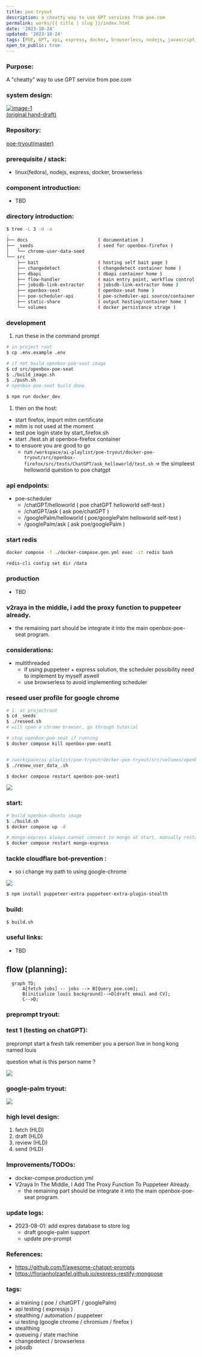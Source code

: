 ```yaml
---
title: poe-tryout
description: a cheatty way to use GPT services from poe.com
permalink: works/{{ title | slug }}/index.html
date: '2023-10-24'
updated: '2023-10-24'
tags: [POE, GPT, api, express, docker, browserless, nodejs, javascript, expressjs]
open_to_public: true
---
```


### Purpose:

A "cheatty" way to use GPT service from poe.com

### system design:

<a  href="./block_diagram.svg" data-lightbox="example-1">
  <img  src="./block_diagram.svg" alt="image-1" />
</a>

<div class="image-explain text-align-center" >
  <a 
    href="./hand_draft.jpg" 
    data-lightbox="example-1">
    (original hand-draft)
  </a>
</div>

### Repository:

<a href="https://github.com/louiscklaw/ai-playlist/tree/master/poe-tryout" rel="noopener noreferrer" target="_blank">
  poe-tryout(master)
</a>

### prerequisite / stack:

- linux(fedora), nodejs, express, docker, browserless

### component introduction:

- TBD

### directory introduction:

```bash
$ tree -L 3 -d -a
.
├── docs                          ( documentation )
├── _seeds                        ( seed for openbox-firefox )
│   └── chrome-user-data-seed
└── src
    ├── bait                      ( hosting self bait page )
    ├── changedetect              ( changedetect container home )
    ├── dbapi                     ( dbapi container home )
    ├── flow-handler              ( main entry point, workflow control )
    ├── jobsdb-link-extractor     ( jobsdb-link-extractor home )
    ├── openbox-seat              ( openbox-seat home )
    ├── poe-scheduler-api         ( poe-scheduler-api source/container home )
    ├── static-share              ( output hosting/container home )
    └── volumes                   ( docker persistance strage )
```

### development

1. run these in the command prompt

```bash
# in project root
$ cp .env.example .env

# if not build openbox-poe-seat image
$ cd src/openbox-poe-seat
$ ./build_image.sh
$ ./push.sh
# openbox-poe-seat build done

$ npm run docker_dev
```

1. then on the host:

- start firefox, import mitm certificate
- mitm is not used at the moment
- test poe login state by start_firefox.sh
- start ./test.sh at openbox-firefox container
- to ensuore you are good to go
  - run `/workspace/ai-playlist/poe-tryout/docker-poe-tryout/src/openbox-firefox/src/tests/ChatGPT/ask_helloworld/test.sh` -> the simpleest helloworld question to poe chatgpt

### api endpoints:

- poe-scheduler
  - /chatGPT/helloworld ( poe chatGPT helloworld self-test )
  - /chatGPT/ask ( ask poe/chatGPT )
  - /googlePalm/helloworld ( poe/googlePalm helloworld self-test )
  - /googlePalm/ask ( ask poe/googlePalm )

### start redis

```bash
docker compose -f ./docker-compose.gen.yml exec -it redis bash

redis-cli config set dir /data
```

### production

- TBD

### v2raya in the middle, i add the proxy function to puppeteer already.

- the remaining part should be integrate it into the main openbox-poe-seat program.

### considerations:

- multithreaded
  - if using puppeteer + express solution, the scheduler possibility need to implement by myself aswell
  - use browserless to avoid implementing scheduler

### reseed user profile for google chrome

```bash
# 1. at projectroot
$ cd _seeds
$ ./reseed.sh
# will open a chrome browser, go through tutorial

# stop openbox-poe-seat if running
$ docker compose kill openbox-poe-seat1


# /workspace/ai-playlist/poe-tryout/docker-poe-tryout/src/volumes/openbox-poe-seat1
$ ./renew_user_data_.sh

$ docker compose restart openbox-poe-seat1

```

![](/images/works/poe-tryout/process-flow/graph.png)

### start:

```bash
# build openbox-ubuntu image
$ ./build.sh
$ docker compose up -d

# mongo-express always cannot connect to mongo at start, manually restart
$ docker compose restart mongo-express
```

### tackle cloudflare bot-prevention :

- so i change my path to using google-chrome

![](/images/works/poe-tryout/tackle_cloudflare.png)

```bash
$ npm install puppeteer-extra puppeteer-extra-plugin-stealth
```

### build:

```bash
$ build.sh
```

### useful links:

- TBD

## flow (planning):

```mermaid
  graph TD;
      A[fetch jobs] -- jobs --> B[Query poe.com];
      B[initialize louis background]-->D[draft email and CV];
      C-->D;
```

### preprompt tryout:

### test 1 (testing on chatGPT):

preprompt
start a fresh talk
remember you a person live in hong kong named louis

question
what is this person name ?

![](/images/works/poe-tryout/test_preprompt.gif)

### google-palm tryout:

![](/images/works/poe-tryout/google-palm.gif)

### high level design:

1. fetch (HLD)
1. draft (HLD)
1. review (HLD)
1. send (HLD)

### Improvements/TODOs:

- docker-compse.production.yml
- V2raya In The Middle, I Add The Proxy Function To Puppeteer Already.
  - the remaining part should be integrate it into the main openbox-poe-seat program.

### update logs:

- 2023-08-01: add expres database to store log
  - draft google-palm support
  - update pre-prompt

### References:

- https://github.com/f/awesome-chatgpt-prompts
- https://florianholzapfel.github.io/express-restify-mongoose

### tags:

- ai training ( poe / chatGPT / googlePalm)
- api testing ( expressjs )
- stealthing / automation / puppeteer
- ui testing (google chrome / chromium / firefox )
- stealthing
- queueing / state machine
- changedetect / browserless
- jobsdb
